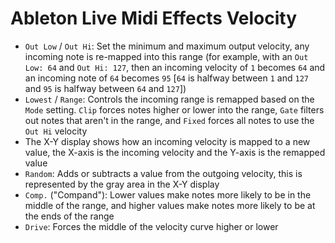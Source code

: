 # Ableton Live Midi Effects Velocity

- `Out Low` / `Out Hi`: Set the minimum and maximum output velocity, any incoming note is re-mapped into this range (for example, with an `Out Low: 64` and `Out Hi: 127`, then an incoming velocity of `1` becomes `64` and an incoming note of `64` becomes `95` [`64` is halfway between `1` and `127` and `95` is halfway between `64` and `127`])
- `Lowest` / `Range`: Controls the incoming range is remapped based on the `Mode` setting. `Clip` forces notes higher or lower into the range, `Gate` filters out notes that aren't in the range, and `Fixed` forces all notes to use the `Out Hi` velocity
- The X-Y display shows how an incoming velocity is mapped to a new value, the X-axis is the incoming velocity and the Y-axis is the remapped value
- `Random`: Adds or subtracts a value from the outgoing velocity, this is represented by the gray area in the X-Y display
- `Comp.` ("Compand"): Lower values make notes more likely to be in the middle of the range, and higher values make notes more likely to be at the ends of the range
- `Drive`: Forces the middle of the velocity curve higher or lower
